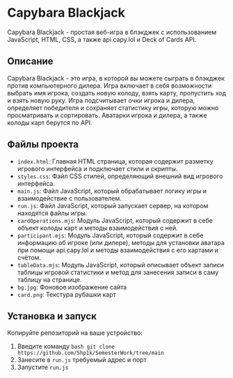 # Capybara Blackjack

Capybara Blackjack  - простая веб-игра в блэкджек с использованием JavaScript, HTML, CSS, а также api.capy.lol и Deck of Cards API.

## Описание

Capybara Blackjack - это игра, в которой вы можете сыграть в блэкджек против компьютерного дилера. Игра включает в себя возможности выбрать имя игрока, создать новую колоду, взять карту, пропустить ход и взять новую руку. Игра подсчитывает очки игрока и дилера, определяет победителя и сохраняет статистику игры, которую можно просматривать и сортировать. Аватарки игрока и дилера, а также колоды карт берутся по API.

## Файлы проекта

- `index.html`: Главная HTML страница, которая содержит разметку игрового интерфейса и подключает стили и скрипты.
- `styles.css`: Файл CSS стилей, определяющий внешний вид игрового интерфейса.
- `main.js`: Файл JavaScript, который обрабатывает логику игры и взаимодействие с пользователем.
- `run.js`: Файл JavaScript, который запускает сервер, на котором находятся файлы игры.
- `cardOperations.mjs`: Модуль JavaScript, который содержит в себе объект колоды карт и методы взаимодействия с ней.
- `participant.mjs`: Модуль JavaScript, который содержит в себе информацию об игроке (или дилере), методы для установки аватара при помощи api.capy.lol и методы взаимодействия с его картами и счётом.
- `tableData.mjs`: Модуль JavaScript, который описывает объект записи таблицы игровой статистики и метод для занесения записи в саму таблицу на странице.
- `bg.jpg`: Фоновое изображение сайта
- `card.png`: Текстура рубашки карт
## Установка и запуск

Копируйте репозиторий на ваше устройство:

   1. Введите команду 
      ```bash git clone https://github.com/5hp1k/SemesterWork/tree/main```
   2. Занесите в ```run.js``` требуемый адрес и порт
   3. Запустите ```run.js```